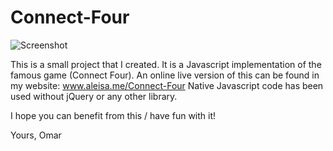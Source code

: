 Connect-Four
============

![Screenshot](https://dodaj.rs/images/ConnectFour.png)


This is a small project that I created. It is a Javascript implementation of the famous game (Connect Four).
An online live version of this can be found in my website: www.aleisa.me/Connect-Four
Native Javascript code has been used without jQuery or any other library.

I hope you can benefit from this / have fun with it!

Yours,
Omar
